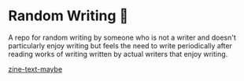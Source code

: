 # Random Writing 📝

A repo for random writing by someone who is not a writer and doesn't particularly enjoy writing but feels the need to write periodically after reading works of writing written by actual writers that enjoy writing.

[zine-text-maybe](https://github.com/tombetthauser/writing-maybe/edit/main/zine-text-maybe)
